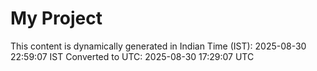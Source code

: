 # My Project

This content is dynamically generated in Indian Time (IST): 2025-08-30 22:59:07 IST
Converted to UTC: 2025-08-30 17:29:07 UTC

